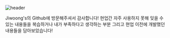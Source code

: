 ![header](https://capsule-render.vercel.app/api?type=rounded&color=68567a&height=250&section=header&text=Welcome%20to%20Jiwoong's%20Github&fontColor=ffffff&fontSize=60&animation=twinkling&fontColor=ffffff)

Jiwoong's의 Github에 방문해주셔서 감사합니다!
현업간 자주 사용하지 못해 잊을 수 있는 내용들을 복습하거나 내가 부족하다고 생각하는 부분 그리고 현업 이전에 개발했던 내용들을 담아보았습니다!

